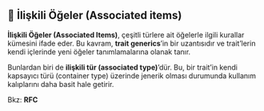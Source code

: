 ## 🔗 İlişkili Öğeler (Associated items)

**İlişkili Öğeler (Associated Items)**, çeşitli türlere ait öğelerle ilgili kurallar kümesini ifade eder. Bu kavram, **trait generics**’in bir uzantısıdır ve trait’lerin kendi içlerinde yeni öğeler tanımlamalarına olanak tanır.

Bunlardan biri de **ilişkili tür (associated type)**’dür. Bu, bir trait’in kendi kapsayıcı türü (container type) üzerinde jenerik olması durumunda kullanım kalıplarını daha basit hale getirir.

Bkz: **RFC**
